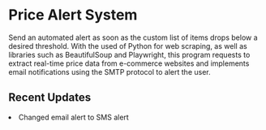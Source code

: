 <h1>Price Alert System</h1>
<p>Send an automated alert as soon as the custom list of items drops below a desired threshold. With the used of Python for web scraping, as well as 
libraries such as BeautifulSoup and Playwright, this program requests to extract real-time price data from e-commerce websites and implements email
notifications using the SMTP protocol to alert the user.
</p>
<h2>Recent Updates</h2>
<li>Changed email alert to SMS alert</li>